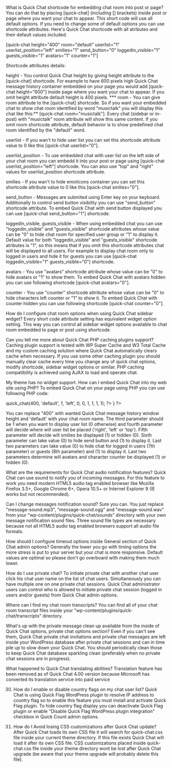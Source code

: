 What is Quick Chat shortcode for embedding chat room into post or page?
You can do that by placing [quick-chat] (including [] brackets) inside post or page where you want your chat to appear. This short code will use all default options. If you need to change some of default options you can use shortcode attributes. Here's Quick Chat shortcode with all atributes and their default values included.

[quick-chat height="400" room="default" userlist="1" userlist_position="left" smilies="1" send_button="0" loggedin_visible="1" guests_visible="1" avatars="1" counter="1"]

Shortcode attributes details:

height - You control Quick Chat height by giving height attribute to the [quick-chat] shortcode. For example to have 600 pixels high Quick Chat message history container embedded on your page you would add [quick-chat height="600"] inside page where you want your chat to appear. If you omit height attribute default height is 400 pixels. *** room - You can give room attribute to the [quick-chat] shortcode. So if you want your embedded chat to show chat room identified by word "musictalk" you will display this chat like this:** [quick-chat room="musictalk"]. Every chat (sidebar or in-post) with "musictalk" room attribute will show this same content. If you omit room shortcode attribute, default behavior is to show predefined chat room identified by the "default" word.

userlist - If you wan't to hide user list you can set this shortcode attribute value to 0 like this [quick-chat userlist="0"].

userlist_position - To use embedded chat with user list on the left side of your chat room you can embedd it into your post or page using [quick-chat userlist_position="left"] shortcode. You can also use "top" and "right" values for userlist_position shortcode attribute.

smilies - If you wan't to hide emoticons container you can set this shortcode attribute value to 0 like this [quick-chat smilies="0"].

send_button - Messages are submited using Enter key on your keyboard. Additionally to control send button visibility you can use "send_button" shortcode attribute. To embed Quick Chat with send button displayed you can use [quick-chat send_button="1"] shortcode.

loggedin_visible, guests_visible - When using embedded chat you can use "loggedin_visible" and "guests_visible" shortcode attributes whose value can be "0" to hide chat room for specified user group or "1" to display it. Default value for both "loggedin_visible" and "guests_visible" shortcode atributes is "1", so this means that if you omit this shortcode attributes chat will be displayed to all users. For example to display chat room only to logged in users and hide it for guests you can use [quick-chat loggedin_visible="1" guests_visible="0"] shortcode.

avatars - You use "avatars" shortcode attribute whose value can be "0" to hide avatars or "1" to show them. To embed Quick Chat with avatars hidden you can use following shortcode [quick-chat avatars="0"].

counter - You use "counter" shortcode attribute whose value can be "0" to hide characters left counter or "1" to show it. To embed Quick Chat with counter hidden you can use following shortcode [quick-chat counter="0"].

How do I configure chat room options when using Quick Chat sidebar widget?
Every short code attribute setting has equivalent widget option setting. This way you can control all sidebar widget options available to chat room embedded to page or post using shortcode.

Can you tell me more about Quick Chat PHP caching plugins support?
Caching plugin support is tested with WP Super Cache and W3 Total Cache and my custom caching solution where Quick Chat automatically clears cache when necessary. If you use some other caching plugin you should manually clear cache every time you change any of quick chat options, modify shortcode, sidebar widget options or similar. PHP caching compatibility is achieved using AJAX to load and operate chat.

My theme has no widget support. How can I embed Quick Chat into my web site using PHP?
To embed Quick Chat on your page using PHP you can use following PHP code:

<?php global $quick_chat; if(is_object($quick_chat) && method_exists($quick_chat, 'quick_chat')){ echo $quick_chat->quick_chat(400, 'default', 1, 'left', 0, 0, 1, 1, 1, 1); ?> } ?> 

You can replace "400" with wanted Quick Chat message history window height and 'default' with your chat room name. The third parameter should be 1 when you want to display user list (0 otherwise) and fourth parameter will decide where will user list be placed ('right', 'left' or 'top'). Fifth parameter will decide will smilies be displayed (1) or hidden (0). Sixth parameter can take value (0) to hide send button and (1) to display it. Last two parameters can take value (0) to hide chat for logged in users (7th parameter) or guests (8th parameter) and (1) to display it. Last two parameters determine will avatars and character counter be displayed (1) or hidden (0).

What are the requirements for Quick Chat audio notification features?
Quick Chat can use sound to notify you of incoming messages. For this feature to work you need modern HTML5 audio tag enabled browser like Mozilla Firefox 3.5+, Google Chrome 6+, Opera 10.5+ or Internet Explorer 9 (IE works but not recommended).

Can I change messages notification sound?
Sure you can. You just replace "message-sound.mp3", "message-sound.ogg" and "message-sound.wav" from your "wp-content/plugins/quick-chat/sounds" directory with your own message notification sound files. Three sound file types are necessary because not all HTML5 audio tag enabled browsers support all audio file formats.

How should I configure timeout options inside General section of Quick Chat admin options?
Generally the lower you go with timing options the more stress is put to your server but your chat is more responsive. Default values are optimal so please don't go overboard with making them much lower.

How do I use private chat?
To initiate private chat with another chat user click his chat user name on the list of chat users. Simultaneously you can have multiple one on one private chat sessions. Quick Chat administrator users can control who is allowed to initiate private chat session (logged in users and/or guests) from Quick Chat admin options.

Where can I find my chat room transcripts?
You can find all of your chat room transcript files inside your "wp-content/plugins/quick-chat/transcripts" directory.

What's up with the private message clean up available from the inside of Quick Chat options, private chat options section?
Even if you can't see them, Quick Chat private chat invitations and private chat messages are left inside your WordPress database after private chat sessions and can in time pile up to slow down your Quick Chat. You should periodically clean those to keep Quick Chat database sparkling clean (preferably when no private chat sessions are in progress).

What happened to Quick Chat translating abilities?
Translation feature has been removed as of Quick Chat 4.00 version because Microsoft has converted its translation service into paid service

30. How do I enable or disable country flags on my chat user list?
Quick Chat is using Quick Flag WordPress plugin to resolve IP address to country flag so to enable this feature you must install and activate Quick Flag plugin. To hide country flag display you can deactivate Quick Flag plugin or enable "Disable Quick Flag WordPress plugin integration" checkbox in Quick Count admin options.

31. How do I Avoid losing CSS customizations after Quick Chat update?
After Quick Chat loads its own CSS file it will search for quick-chat.css file inside your current theme directory. If this file exists Quick Chat will load it after its own CSS file. CSS customizations placed inside quick-chat.css file inside your theme directory wont be lost after Quick Chat upgrade (be aware that your theme upgrade will probably delete this file).
